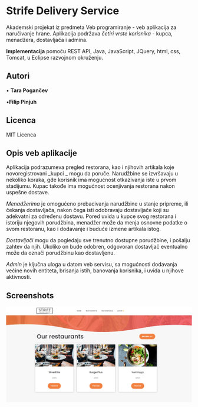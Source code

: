 # Strife Delivery Service
Akademski projekat iz predmeta Veb programiranje - veb aplikacija za naručivanje hrane. Aplikacija podržava *četiri vrste korisnika* - kupca, menadžera, dostavljača i admina. 

**Implementacija** pomoću REST API, Java, JavaScript, JQuery, html, css, Tomcat, u Eclipse razvojnom okruženju.

## Autori

• **Tara Pogančev**

•**Filip Pinjuh**

## Licenca

MIT Licenca

## Opis veb aplikacije
Aplikacija podrazumeva pregled restorana, kao i njihovih artikala koje novoregistrovani _kupci _ mogu da poruče. Narudžbine se izvršavaju u nekoliko koraka, gde korisnik ima mogućnost otkazivanja iste u prvom stadijumu. Kupac takođe ima mogućnost ocenjivanja restorana nakon uspešne dostave.

_Menadžerima_ je omogućeno prebacivanja narudžbine u stanje pripreme, ili čekanja dostavljača, nakon čega isti odobravaju dostavljače koji su adekvatni za određenu dostavu. Pored uvida u kupce svog restorana i istoriju njegovih porudžbina, menadžer može da menja osnovne podatke o svom restoranu, kao i dodavanje i buduće izmene artikala istog.

_Dostavljači_ mogu da pogledaju sve trenutno dostupne porudžbine, i pošalju zahtev da njih. Ukoliko on bude odobren, odgovoran dostavljač eventualno može da označi porudžbinu kao dostavljenu.

_Admin_ je ključna uloga u datom veb servisu, sa mogućnosti dodavanja većine novih entiteta, brisanja istih, banovanja korisnika, i uvida u njihove aktivnosti. 

## Screenshots

![Restaurants](img/preview1.jpg?raw=true "Title")